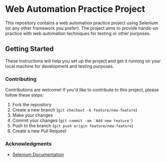 # Web Automation Practice Project

This repository contains a web automation practice project using Selenium (or any other framework you prefer). The project aims to provide hands-on practice with web automation techniques for testing or other purposes.

## Getting Started

These instructions will help you set up the project and get it running on your local machine for development and testing purposes.

### Contributing

Contributions are welcome! If you'd like to contribute to this project, please follow these steps:

1. Fork the repository
2. Create a new branch (`git checkout -b feature/new-feature`)
3. Make your changes
4. Commit your changes (`git commit -am 'Add new feature'`)
5. Push to the branch (`git push origin feature/new-feature`)
6. Create a new Pull Request


### Acknowledgments

- [Selenium Documentation](https://www.selenium.dev/documentation/en/)

